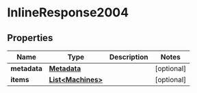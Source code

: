 # InlineResponse2004

## Properties
Name | Type | Description | Notes
------------ | ------------- | ------------- | -------------
**metadata** | [**Metadata**](Metadata.md) |  |  [optional]
**items** | [**List&lt;Machines&gt;**](Machines.md) |  |  [optional]
